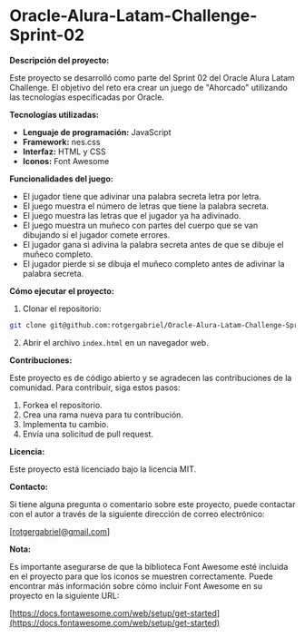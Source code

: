 # Oracle-Alura-Latam-Challenge-Sprint-02

**Descripción del proyecto:**

Este proyecto se desarrolló como parte del Sprint 02 del Oracle Alura Latam Challenge. El objetivo del reto era crear un juego de "Ahorcado" utilizando las tecnologías especificadas por Oracle.

**Tecnologías utilizadas:**

* **Lenguaje de programación:** JavaScript
* **Framework:** nes.css
* **Interfaz:** HTML y CSS
* **Iconos:** Font Awesome

**Funcionalidades del juego:**

* El jugador tiene que adivinar una palabra secreta letra por letra.
* El juego muestra el número de letras que tiene la palabra secreta.
* El juego muestra las letras que el jugador ya ha adivinado.
* El juego muestra un muñeco con partes del cuerpo que se van dibujando si el jugador comete errores.
* El jugador gana si adivina la palabra secreta antes de que se dibuje el muñeco completo.
* El jugador pierde si se dibuja el muñeco completo antes de adivinar la palabra secreta.

**Cómo ejecutar el proyecto:**

1. Clonar el repositorio:

```bash
git clone git@github.com:rotgergabriel/Oracle-Alura-Latam-Challenge-Sprint-02-Hanged-Man.git
```

2. Abrir el archivo `index.html` en un navegador web.

**Contribuciones:**

Este proyecto es de código abierto y se agradecen las contribuciones de la comunidad. Para contribuir, siga estos pasos:

1. Forkea el repositorio.
2. Crea una rama nueva para tu contribución.
3. Implementa tu cambio.
4. Envía una solicitud de pull request.

**Licencia:**

Este proyecto está licenciado bajo la licencia MIT.

**Contacto:**

Si tiene alguna pregunta o comentario sobre este proyecto, puede contactar con el autor a través de la siguiente dirección de correo electrónico:

[rotgergabriel@gmail.com]

**Nota:**

Es importante asegurarse de que la biblioteca Font Awesome esté incluida en el proyecto para que los iconos se muestren correctamente. Puede encontrar más información sobre cómo incluir Font Awesome en su proyecto en la siguiente URL:

[https://docs.fontawesome.com/web/setup/get-started](https://docs.fontawesome.com/web/setup/get-started)

